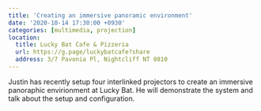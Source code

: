 ```yaml
---
title: 'Creating an immersive panoramic environment'
date: '2020-10-14 17:30:00 +0930'
categories: [multimedia, projection]
location:
  title: Lucky Bat Cafe & Pizzeria
  url: https://g.page/luckybatcafe?share
  address: 3/7 Pavonia Pl, Nightcliff NT 0810
---
```

Justin has recently setup four interlinked projectors to create an immersive panoraphic envirionment at Lucky Bat. He will demonstrate the system and talk about the setup and configuration.
